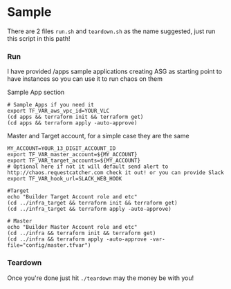 # Sample 

There are 2 files `run.sh` and `teardown.sh` as the name suggested, just run this script in this path! 

### Run

I have provided /apps sample applications creating ASG as starting point to have instances so you can use it to run chaos on them

Sample App section
```$shell
# Sample Apps if you need it
export TF_VAR_aws_vpc_id=YOUR_VLC
(cd apps && terraform init && terraform get)
(cd apps && terraform apply -auto-approve)
```

Master and Target account, for a simple case they are the same

```$shell
MY_ACCOUNT=YOUR_13_DIGIT_ACCOUNT_ID
export TF_VAR_master_account=${MY_ACCOUNT}
export TF_VAR_target_accounts=${MY_ACCOUNT}
# Optional here if not it will default send alert to http://chaos.requestcatcher.com check it out! or you can provide Slack
export TF_VAR_hook_url=SLACK_WEB_HOOK

#Target
echo "Builder Target Account role and etc"
(cd ../infra_target && terraform init && terraform get)
(cd ../infra_target && terraform apply -auto-approve)

# Master
echo "Builder Master Account role and etc"
(cd ../infra && terraform init && terraform get)
(cd ../infra && terraform apply -auto-approve -var-file="config/master.tfvar")
```

### Teardown

Once you're done just hit `./teardown` may the money be with you!
